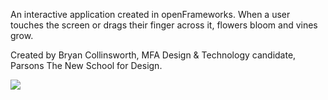 An interactive application created in openFrameworks. When a user touches the screen or drags their finger across it, flowers bloom and vines grow.

Created by Bryan Collinsworth, MFA Design & Technology candidate, Parsons The New School for Design.

<img src="https://fbcdn-sphotos-g-a.akamaihd.net/hphotos-ak-xaf1/t31.0-8/10830627_732935140227_1303732497791366851_o.jpg">